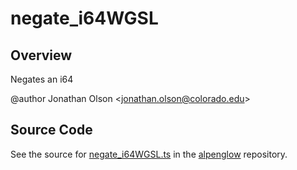 # negate_i64WGSL

## Overview

Negates an i64

@author Jonathan Olson &lt;jonathan.olson@colorado.edu&gt;



## Source Code

See the source for [negate_i64WGSL.ts](https://github.com/phetsims/alpenglow/blob/main/js/webgpu/wgsl/math/negate_i64WGSL.ts) in the [alpenglow](https://github.com/phetsims/alpenglow) repository.
